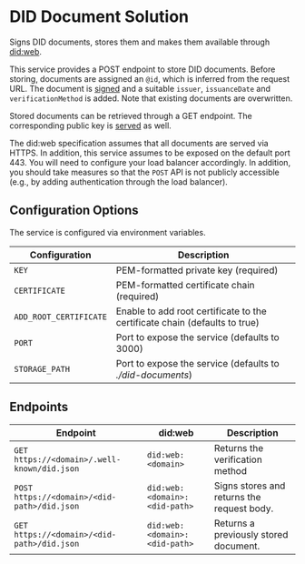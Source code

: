 # DID Document Solution

Signs DID documents, stores them and makes them available through [did:web](https://w3c-ccg.github.io/did-method-web/).

This service provides a POST endpoint to store DID documents. Before storing, documents are assigned an `@id`, which is
inferred from the request URL. The document is [signed](https://github.com/FabianScheidt/verifiable-credential-signer)
and a suitable `issuer`, `issuanceDate` and `verificationMethod` is added. Note that existing documents are overwritten.

Stored documents can be retrieved through a GET endpoint. The corresponding public key is
[served](https://github.com/FabianScheidt/did-web-verification-method-server) as well.

The did:web specification assumes that all documents are served via HTTPS. In addition, this service assumes to be
exposed on the default port 443. You will need to configure your load balancer accordingly. In addition, you should take
measures so that the `POST` API is not publicly accessible (e.g., by adding authentication through the load balancer).

## Configuration Options

The service is configured via environment variables.

| Configuration          | Description                                                                |
| ---------------------- | -------------------------------------------------------------------------- |
| `KEY`                  | PEM-formatted private key (required)                                       |
| `CERTIFICATE`          | PEM-formatted certificate chain (required)                                 |
| `ADD_ROOT_CERTIFICATE` | Enable to add root certificate to the certificate chain (defaults to true) |
| `PORT`                 | Port to expose the service (defaults to 3000)                              |
| `STORAGE_PATH`         | Port to expose the service (defaults to _./did-documents_)                 |

## Endpoints

| Endpoint                                     | did:web                       | Description                                |
| -------------------------------------------- | ----------------------------- | ------------------------------------------ |
| `GET  https://<domain>/.well-known/did.json` | `did:web:<domain>`            | Returns the verification method            |
| `POST https://<domain>/<did-path>/did.json`  | `did:web:<domain>:<did-path>` | Signs stores and returns the request body. |
| `GET  https://<domain>/<did-path>/did.json`  | `did:web:<domain>:<did-path>` | Returns a previously stored document.      |
